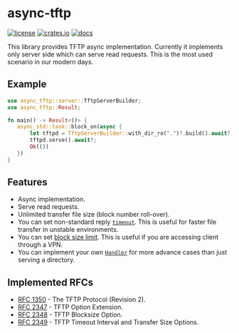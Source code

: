 # async-tftp

[![license][license badge]][license]
[![crates.io][crate badge]][crate]
[![docs][docs badge]][docs]

This library provides TFTP async implementation. Currently it implements only
server side which can serve read requests. This is the most used scenario in
our modern days.

## Example

```rust
use async_tftp::server::TftpServerBuilder;
use async_tftp::Result;

fn main() -> Result<()> {
   async_std::task::block_on(async {
       let tftpd = TftpServerBuilder::with_dir_ro(".")?.build().await?;
       tftpd.serve().await?;
       Ok(())
   })
}
```

## Features

* Async implementation.
* Serve read requests.
* Unlimited transfer file size (block number roll-over).
* You can set non-standard reply [`timeout`]. This is useful for faster
  file transfer in unstable environments.
* You can set [block size limit]. This is useful if you are accessing
  client through a VPN.
* You can implement your own [`Handler`] for more advance cases than
  just serving a directory.

## Implemented RFCs

* [RFC 1350] - The TFTP Protocol (Revision 2).
* [RFC 2347] - TFTP Option Extension.
* [RFC 2348] - TFTP Blocksize Option.
* [RFC 2349] - TFTP Timeout Interval and Transfer Size Options.


[license]: LICENSE
[license badge]: https://img.shields.io/github/license/oblique/async-tftp-rs
[crate]: https://crates.io/crates/async-tftp
[crate badge]: https://img.shields.io/crates/v/async-tftp
[docs]: https://docs.rs/async-tftp
[docs badge]: https://docs.rs/async-tftp/badge.svg

[`timeout`]: https://docs.rs/async-tftp/latest/async_tftp/server/struct.TftpServerBuilder.html#method.timeout
[block size limit]: https://docs.rs/async-tftp/latest/async_tftp/server/struct.TftpServerBuilder.html#method.block_size_limit
[`Handler`]: https://docs.rs/async-tftp/latest/async_tftp/server/trait.Handler.html

[RFC 1350]: https://tools.ietf.org/html/rfc1350
[RFC 2347]: https://tools.ietf.org/html/rfc2347
[RFC 2348]: https://tools.ietf.org/html/rfc2348
[RFC 2349]: https://tools.ietf.org/html/rfc2349
